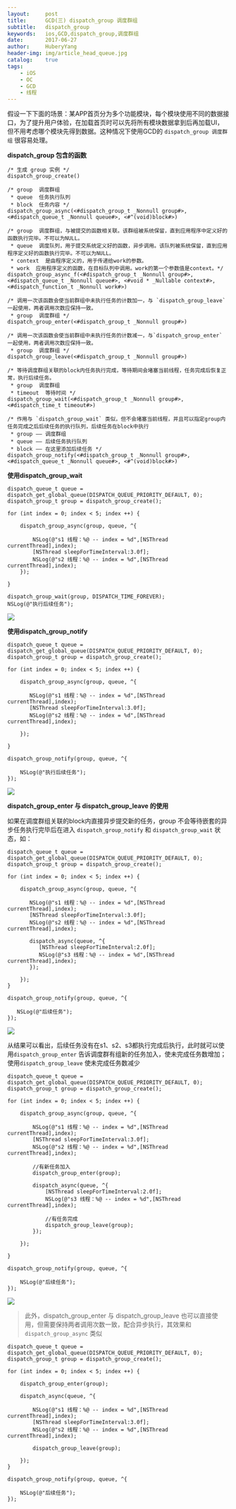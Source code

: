```yaml
--- 
layout:     post                      
title:      GCD(三) dispatch_group 调度群组
subtitle:   dispatch_group
keywords:   ios,GCD,dispatch_group,调度群组
date:       2017-06-27                 
author:     HuberyYang                
header-img: img/article_head_queue.jpg
catalog:    true                     
tags:                             
    - iOS
    - OC
    - GCD
    - 线程
---
```


假设一下下面的场景：某APP首页分为多个功能模块，每个模块使用不同的数据接口，为了提升用户体验，在加载首页时可以先将所有模块数据拿到后再加载UI，但不用考虑哪个模块先得到数据。这种情况下使用GCD的 `dispatch_group 调度群组` 很容易处理。

**dispatch_group 包含的函数**

```
/* 生成 group 实例 */
dispatch_group_create()

/* group  调度群组
 * queue  任务执行队列
 * block  任务内容 */
dispatch_group_async(<#dispatch_group_t _Nonnull group#>, <#dispatch_queue_t _Nonnull queue#>, <#^(void)block#>)

/* group  调度群组，与被提交的函数相关联。该群组被系统保留，直到应用程序中定义好的函数执行完毕。不可以为NULL。
 * queue  调度队列，用于提交系统定义好的函数，异步调用。该队列被系统保留，直到应用程序定义好的函数执行完毕。不可以为NULL。
 * context  是由程序定义的，用于传递给work的参数。
 * work  应用程序定义的函数，在目标队列中调用。work的第一个参数值是context。*/
dispatch_group_async_f(<#dispatch_group_t _Nonnull group#>, <#dispatch_queue_t _Nonnull queue#>, <#void * _Nullable context#>, <#dispatch_function_t _Nonnull work#>) 

/* 调用一次该函数会使当前群组中未执行任务的计数加一，与 `dispatch_group_leave` 一起使用，两者调用次数应保持一致。
 * group  调度群组 */
dispatch_group_enter(<#dispatch_group_t _Nonnull group#>)

/* 调用一次该函数会使当前群组中未执行任务的计数减一，与`dispatch_group_enter` 一起使用，两者调用次数应保持一致。
 * group  调度群组 */
dispatch_group_leave(<#dispatch_group_t _Nonnull group#>)

/* 等待调度群组关联的block内任务执行完成，等待期间会堵塞当前线程，任务完成后恢复正常，执行后续任务。
 * group  调度群组
 * timeout  等待时间 */
dispatch_group_wait(<#dispatch_group_t _Nonnull group#>, <#dispatch_time_t timeout#>)

/* 作用与 `dispatch_group_wait` 类似，但不会堵塞当前线程，并且可以指定group内任务完成之后后续任务的执行队列，后续任务在block中执行
 * group —— 调度群组
 * queue —— 后续任务执行队列
 * block —— 在这里添加后续任务 */
dispatch_group_notify(<#dispatch_group_t _Nonnull group#>, <#dispatch_queue_t _Nonnull queue#>, <#^(void)block#>)

```

**使用dispatch_group_wait**

```
dispatch_queue_t queue = dispatch_get_global_queue(DISPATCH_QUEUE_PRIORITY_DEFAULT, 0);
dispatch_group_t group = dispatch_group_create();

for (int index = 0; index < 5; index ++) {

    dispatch_group_async(group, queue, ^{

        NSLog(@"s1 线程：%@ -- index = %d",[NSThread currentThread],index);
        [NSThread sleepForTimeInterval:3.0f];
        NSLog(@"s2 线程：%@ -- index = %d",[NSThread currentThread],index);
    });

}

dispatch_group_wait(group, DISPATCH_TIME_FOREVER);    
NSLog(@"执行后续任务");
```

![](https://blog-1300956916.cos.ap-beijing.myqcloud.com/20170627/567e4772613d739744d5b8429460b1af.png)

**使用dispatch_group_notify**

```
dispatch_queue_t queue = dispatch_get_global_queue(DISPATCH_QUEUE_PRIORITY_DEFAULT, 0);
dispatch_group_t group = dispatch_group_create();

for (int index = 0; index < 5; index ++) {

    dispatch_group_async(group, queue, ^{

       NSLog(@"s1 线程：%@ -- index = %d",[NSThread currentThread],index);
       [NSThread sleepForTimeInterval:3.0f];
       NSLog(@"s2 线程：%@ -- index = %d",[NSThread currentThread],index);

    });

}

dispatch_group_notify(group, queue, ^{

    NSLog(@"执行后续任务");
});
```

![](https://blog-1300956916.cos.ap-beijing.myqcloud.com/20170627/44a519cc6ac860ad36ecfe82e235fa30.png)

**dispatch_group_enter 与 dispatch_group_leave 的使用**

如果在调度群组关联的block内直接异步提交新的任务，group 不会等待嵌套的异步任务执行完毕后在进入 `dispatch_group_notify` 和 `dispatch_group_wait` 状态，如：

```
dispatch_queue_t queue = dispatch_get_global_queue(DISPATCH_QUEUE_PRIORITY_DEFAULT, 0); 
dispatch_group_t group = dispatch_group_create();

for (int index = 0; index < 5; index ++) {

    dispatch_group_async(group, queue, ^{

       NSLog(@"s1 线程：%@ -- index = %d",[NSThread currentThread],index);
       [NSThread sleepForTimeInterval:3.0f];
       NSLog(@"s2 线程：%@ -- index = %d",[NSThread currentThread],index);

       dispatch_async(queue, ^{
          [NSThread sleepForTimeInterval:2.0f];
          NSLog(@"s3 线程：%@ -- index = %d",[NSThread currentThread],index);
       });

    });    
}

dispatch_group_notify(group, queue, ^{

   NSLog(@"后续任务");
});
```

![](https://blog-1300956916.cos.ap-beijing.myqcloud.com/20170627/bf2478c8773e5b5aab3768388adb46d8.png)

从结果可以看出，后续任务没有在s1、s2、s3都执行完成后执行，此时就可以使用`dispatch_group_enter` 告诉调度群有组新的任务加入，使未完成任务数增加；使用`dispatch_group_leave` 使未完成任务数减少

```
dispatch_queue_t queue = dispatch_get_global_queue(DISPATCH_QUEUE_PRIORITY_DEFAULT, 0);
dispatch_group_t group = dispatch_group_create();

for (int index = 0; index < 5; index ++) {

    dispatch_group_async(group, queue, ^{

        NSLog(@"s1 线程：%@ -- index = %d",[NSThread currentThread],index);
        [NSThread sleepForTimeInterval:3.0f];
        NSLog(@"s2 线程：%@ -- index = %d",[NSThread currentThread],index);

        //有新任务加入
        dispatch_group_enter(group);

        dispatch_async(queue, ^{
            [NSThread sleepForTimeInterval:2.0f];
            NSLog(@"s3 线程：%@ -- index = %d",[NSThread currentThread],index);

            //有任务完成
            dispatch_group_leave(group);
        });

    });

}

dispatch_group_notify(group, queue, ^{

    NSLog(@"后续任务");
});
```

![](https://blog-1300956916.cos.ap-beijing.myqcloud.com/20170627/5052734fa36615faa4c0445996220756.png)

> 此外，dispatch_group_enter 与 dispatch_group_leave 也可以直接使用，但需要保持两者调用次数一致，配合异步执行，其效果和 `dispatch_group_async` 类似

```
dispatch_queue_t queue = dispatch_get_global_queue(DISPATCH_QUEUE_PRIORITY_DEFAULT, 0);
dispatch_group_t group = dispatch_group_create();

for (int index = 0; index < 5; index ++) {

    dispatch_group_enter(group);

    dispatch_async(queue, ^{

        NSLog(@"s1 线程：%@ -- index = %d",[NSThread currentThread],index);
        [NSThread sleepForTimeInterval:3.0f];
        NSLog(@"s2 线程：%@ -- index = %d",[NSThread currentThread],index);

        dispatch_group_leave(group);

    });
}

dispatch_group_notify(group, queue, ^{

    NSLog(@"后续任务");
});
```
